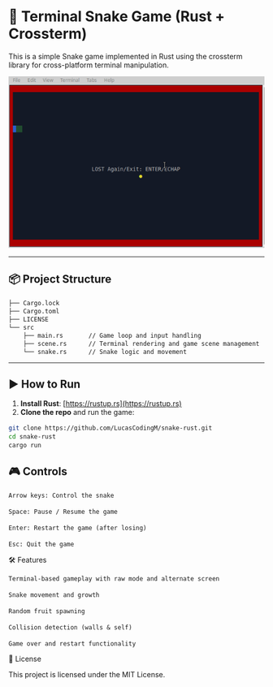 # 🐍 Terminal Snake Game (Rust + Crossterm)

This is a simple Snake game implemented in Rust using the crossterm library for cross-platform terminal manipulation.

![Snake](./img/snake.gif)

--- 
## 📦 Project Structure
```
├── Cargo.lock
├── Cargo.toml
├── LICENSE
└── src
    ├── main.rs       // Game loop and input handling
    ├── scene.rs      // Terminal rendering and game scene management
    └── snake.rs      // Snake logic and movement
```
---
## ▶️ How to Run

1. **Install Rust**: [https://rustup.rs](https://rustup.rs)
2. **Clone the repo** and run the game:

```bash
git clone https://github.com/LucasCodingM/snake-rust.git
cd snake-rust
cargo run
```
## 🎮 Controls

    Arrow keys: Control the snake

    Space: Pause / Resume the game

    Enter: Restart the game (after losing)

    Esc: Quit the game

🛠 Features

    Terminal-based gameplay with raw mode and alternate screen

    Snake movement and growth

    Random fruit spawning

    Collision detection (walls & self)

    Game over and restart functionality

📝 License

This project is licensed under the MIT License.
